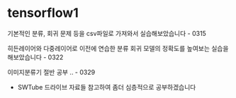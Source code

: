 # tensorflow1
기본적인 분류, 회귀 문제 등을 csv파일로 가져와서 실습해보았습니다 - 0315

히든레이어와 다중레이어로 이전에 연습한 분류 회귀 모델의 정확도를 높여보는 실습을 해보았습니다 - 0322

이미지분류기 절반 공부 .. - 0329

+ SWTube 드라이브 자료들 참고하여 좀더 심층적으로 공부하겠습니다
